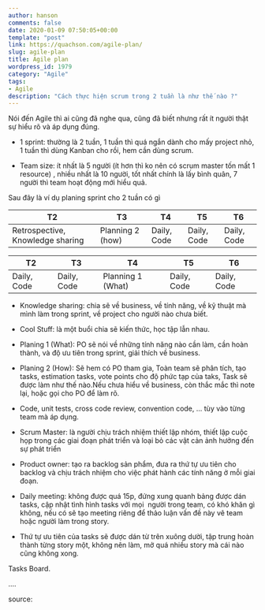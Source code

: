 ```yaml
---
author: hanson
comments: false
date: 2020-01-09 07:50:05+00:00
template: "post"
link: https://quachson.com/agile-plan/
slug: agile-plan
title: Agile plan
wordpress_id: 1979
category: "Agile"
tags:
- Agile
description: "Cách thực hiện scrum trong 2 tuần là như thế nào ?"
---
```


Nói đến Agile thì ai cũng đã nghe qua, cũng đã biết nhưng rất ít người thật sự hiểu rõ và áp dụng đúng.
 	
  * 1 sprint: thường là 2 tuần, 1 tuần thì quá ngắn dành cho mấy project nhỏ, 1 tuần thì dùng Kanban cho rồi, hem cần dùng scrum.

 	
  * Team size: ít nhất là 5 người (ít hơn thì ko nên có scrum master tốn mất 1 resource) , nhiều nhất là 10 người, tốt nhất chính là lấy bình quân, 7 người thì team hoạt động mới hiểu quả.


Sau đây là ví dụ planing sprint cho 2 tuần có gì

| T2                                  | T3               | T4              | T5             | T6             |
|-------------------------------------|------------------|-----------------|----------------|----------------|
| Retrospective, Knowledge sharing    | Planning 2 (how) | Daily, Code     | Daily, Code    | Daily, Code    |

| T2                                  | T3               | T4              | T5             | T6             |
|-------------------------------------|------------------|-----------------|----------------|----------------|
| Daily, Code                         | Daily, Code      | Planning 1 (What)| Daily, Code   | Daily, Code    | 
 	
  * Knowledge sharing: chia sẽ về business, về tính năng, về kỹ thuật mà mình làm trong sprint, về project cho người nào chưa biết.

 	
  * Cool Stuff: là một buổi chia sẽ kiến thức, học tập lẫn nhau.

 	
  * Planing 1 (What): PO sẽ nói về những tính năng nào cần làm, cần hoàn thành, và độ ưu tiên trong sprint, giải thích về business.

 	
  * Planing 2 (How): Sẽ hem có PO tham gia, Toàn team sẽ phân tích, tạo tasks, estimation tasks, vote points cho độ phức tạp của taks, Task sẽ được làm như thế nào.Nếu chưa hiểu về business, còn thắc mắc thì note lại, hoặc gọi cho PO để làm rõ.

 	
  * Code, unit tests, cross code review, convention code, ... tùy vào từng team mà áp dụng.

 	
  * Scrum Master: là người chịu trách nhiệm thiết lập nhóm, thiết lập cuộc họp trong các giai đoạn phát triển và loại bỏ các vật cản ảnh hưởng đến sự phát triển

 	
  * Product owner: tạo ra backlog sản phẩm, đưa ra thứ tự ưu tiên cho backlog và chịu trách nhiệm cho việc phát hành các tính năng ở mỗi giai đoạn.

 	
  * Daily meeting: không được quá 15p, đứng xung quanh bảng được dán tasks, cập nhật tình hình tasks với mọi  người trong team, có khó khăn gì không, nếu có sẽ tạo meeting riêng để thảo luận vấn đề này vê team hoặc người làm trong story.

 	
  * Thứ tự ưu tiên của tasks sẽ được dán từ trên xuông dười, tập trung hoàn thành từng story một, không nên làm, mở quá nhiều story mà cái nào cũng không xong.


Tasks Board.

....

source:
